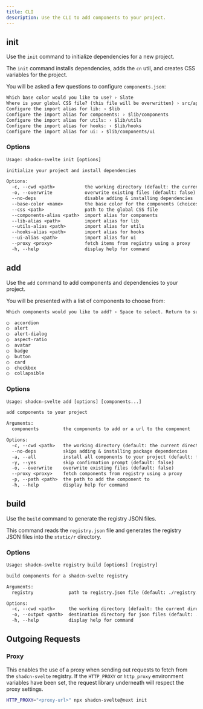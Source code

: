 ```yaml
---
title: CLI
description: Use the CLI to add components to your project.
---
```


<script>
	import { PMExecute } from '$lib/components/docs'
</script>

## init

Use the `init` command to initialize dependencies for a new project.

The `init` command installs dependencies, adds the `cn` util, and creates CSS variables for the project.

<PMExecute command="shadcn-svelte@next init" />

You will be asked a few questions to configure `components.json`:

```txt showLineNumbers
Which base color would you like to use? › Slate
Where is your global CSS file? (this file will be overwritten) › src/app.css
Configure the import alias for lib: › $lib
Configure the import alias for components: › $lib/components
Configure the import alias for utils: › $lib/utils
Configure the import alias for hooks: › $lib/hooks
Configure the import alias for ui: › $lib/components/ui
```

### Options

```txt
Usage: shadcn-svelte init [options]

initialize your project and install dependencies

Options:
  -c, --cwd <path>           the working directory (default: the current directory)
  -o, --overwrite            overwrite existing files (default: false)
  --no-deps                  disable adding & installing dependencies
  --base-color <name>        the base color for the components (choices: "slate", "gray", "zinc", "neutral", "stone")
  --css <path>               path to the global CSS file
  --components-alias <path>  import alias for components
  --lib-alias <path>         import alias for lib
  --utils-alias <path>       import alias for utils
  --hooks-alias <path>       import alias for hooks
  --ui-alias <path>          import alias for ui
  --proxy <proxy>            fetch items from registry using a proxy
  -h, --help                 display help for command
```

## add

Use the `add` command to add components and dependencies to your project.

<PMExecute command="shadcn-svelte@next add [component]" />

You will be presented with a list of components to choose from:

```txt
Which components would you like to add? › Space to select. Return to submit.

◯  accordion
◯  alert
◯  alert-dialog
◯  aspect-ratio
◯  avatar
◯  badge
◯  button
◯  card
◯  checkbox
◯  collapsible
```

### Options

```txt
Usage: shadcn-svelte add [options] [components...]

add components to your project

Arguments:
  components         the components to add or a url to the component

Options:
  -c, --cwd <path>   the working directory (default: the current directory)
  --no-deps          skips adding & installing package dependencies
  -a, --all          install all components to your project (default: false)
  -y, --yes          skip confirmation prompt (default: false)
  -o, --overwrite    overwrite existing files (default: false)
  --proxy <proxy>    fetch components from registry using a proxy
  -p, --path <path>  the path to add the component to
  -h, --help         display help for command
```

## build

Use the `build` command to generate the registry JSON files.

<PMExecute command="shadcn-svelte@next registry build [registry.json]" />

This command reads the `registry.json` file and generates the registry JSON files into the `static/r` directory.

### Options

```txt
Usage: shadcn-svelte registry build [options] [registry]

build components for a shadcn-svelte registry

Arguments:
  registry             path to registry.json file (default: ./registry.json)

Options:
  -c, --cwd <path>     the working directory (default: the current directory)
  -o, --output <path>  destination directory for json files (default: ./static/r)
  -h, --help           display help for command
```

## Outgoing Requests

### Proxy

This enables the use of a proxy when sending out requests to fetch from the `shadcn-svelte` registry. If the `HTTP_PROXY` or `http_proxy` environment variables have been set, the request library underneath will respect the proxy settings.

```bash
HTTP_PROXY="<proxy-url>" npx shadcn-svelte@next init
```
